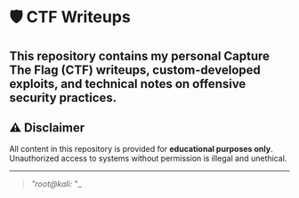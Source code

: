 # 🛡️ CTF Writeups

This repository contains my personal Capture The Flag (CTF) writeups, custom-developed exploits, and technical notes on offensive security practices.  
---

## ⚠️ Disclaimer

All content in this repository is provided for **educational purposes only**.  
Unauthorized access to systems without permission is illegal and unethical.

---

> _"root@kali:_         "_
